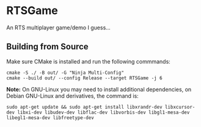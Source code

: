 # RTSGame
An RTS multiplayer game/demo I guess...

## Building from Source
Make sure CMake is installed and run the following commmands:
```
cmake -S ./ -B out/ -G "Ninja Multi-Config"
cmake --build out/ --config Release --target RTSGame -j 6
```
**Note:** On GNU-Linux you may need to install additional dependencies, on Debian GNU-Linux and derivatives, the command is:
```
sudo apt-get update && sudo apt-get install libxrandr-dev libxcursor-dev libxi-dev libudev-dev libflac-dev libvorbis-dev libgl1-mesa-dev libegl1-mesa-dev libfreetype-dev
```

